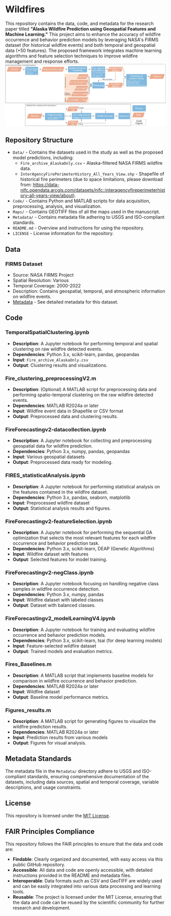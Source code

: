 # Wildfires
This repository contains the data, code, and metadata for the research paper titled **"Alaska Wildfire Prediction using Geospatial Features and Machine Learning."** This project aims to enhance the accuracy of wildfire occurrence and behavior prediction models by leveraging NASA's FIRMS dataset (for historical wildfire events) and both temporal and geospatial data (+50 features). The proposed framework integrates machine learning algorithms and feature selection techniques to improve wildfire management and response efforts.
![The proposed framework for Wildfire occurrence and behavior prediction in Alaska](Cenceptual_Diagram_Fires.jpg "The proposed framework for Wildfire occurrence and behavior prediction in Alaska")

## Repository Structure
- `Data/` - Contains the datasets used in the study as well as the proposed model predictions, including:
  - `Fire_archive_AlaskaOnly.csv` - Alaska-filtered NASA FIRMS wildfire data.
  - `InterAgencyFirePerimeterHistory_All_Years_View.shp` - Shapefile of historical fire perimeters (due to space limitations, please download from: https://data-nifc.opendata.arcgis.com/datasets/nifc::interagencyfireperimeterhistory-all-years-view/about).
- `Code/` - Contains Python and MATLAB scripts for data acquisition, preprocessing, analysis, and visualization.
- `Maps/` - Contains GEOTIFF files of all the maps used in the manuscript.
- `Metadata/` - Contains metadata file adhering to USGS and ISO-compliant standards.
- `README.md` - Overview and instructions for using the repository.
- `LICENSE` - License information for the repository.

## Data
### FIRMS Dataset
- Source: NASA FIRMS Project
- Spatial Resolution: Various
- Temporal Coverage: 2000-2022
- Description: Contains geospatial, temporal, and atmospheric information on wildfire events.
- [Metadata](Metadata/FIRMS_metadata.xml) - See detailed metadata for this dataset.

## Code
### TemporalSpatialClustering.ipynb
- **Description**: A Jupyter notebook for performing temporal and spatial clustering on raw wildfire detected events.
- **Dependencies**: Python 3.x, scikit-learn, pandas, geopandas
- **Input**: `Fire_archive_AlaskaOnly.csv`
- **Output**: Clustering results and visualizations.

### Fire_clustering_preprocessingV2.m
- **Description**: (Optional) A MATLAB script for preprocessing data and performing spatio-temporal clustering on the raw wildfire detected events.
- **Dependencies**: MATLAB R2024a or later
- **Input**: Wildfire event data in Shapefile or CSV format
- **Output**: Preprocessed data and clustering results.

### FireForecastingv2-datacollection.ipynb
- **Description**: A Jupyter notebook for collecting and preprocessing geospatial data for wildfire prediction.
- **Dependencies**: Python 3.x, numpy, pandas, geopandas
- **Input**: Various geospatial datasets
- **Output**: Preprocessed data ready for modeling.

### FIRES_statisticalAnalysis.ipynb
- **Description**: A Jupyter notebook for performing statistical analysis on the features contained in the wildfire dataset.
- **Dependencies**: Python 3.x, pandas, seaborn, matplotlib
- **Input**: Preprocessed wildfire dataset
- **Output**: Statistical analysis results and figures.

### FireForecastingv2-featureSelection.ipynb
- **Description**: A Jupyter notebook for performing the sequential GA optimization that selects the most relevant features for each wildfire occurrence and behavior prediction task.
- **Dependencies**: Python 3.x, scikit-learn, DEAP (Genetic Algorithms)
- **Input**: Wildfire dataset with features
- **Output**: Selected features for model training.

### FireForecastingv2-negClass.ipynb
- **Description**: A Jupyter notebook focusing on handling negative class samples in wildfire occurrence detection.
- **Dependencies**: Python 3.x, numpy, pandas
- **Input**: Wildfire dataset with labeled classes
- **Output**: Dataset with balanced classes.

### FireForecastingv2_modelLearningV4.ipynb
- **Description**: A Jupyter notebook for training and evaluating wildfire occurrence and behavior prediction models.
- **Dependencies**: Python 3.x, scikit-learn, tsai (for deep learning models)
- **Input**: Feature-selected wildfire dataset
- **Output**: Trained models and evaluation metrics.

### Fires_Baselines.m
- **Description**: A MATLAB script that implements baseline models for comparison in wildfire occurrence and behavior prediction.
- **Dependencies**: MATLAB R2024a or later
- **Input**: Wildfire dataset
- **Output**: Baseline model performance metrics.

### Figures_results.m
- **Description**: A MATLAB script for generating figures to visualize the wildfire prediction results.
- **Dependencies**: MATLAB R2024a or later
- **Input**: Prediction results from various models
- **Output**: Figures for visual analysis.


## Metadata Standards
The metadata file in the `Metadata/` directory adhere to USGS and ISO-compliant standards, ensuring comprehensive documentation of the datasets, including data sources, spatial and temporal coverage, variable descriptions, and usage constraints.

## License
This repository is licensed under the [MIT License](LICENSE).

## FAIR Principles Compliance
This repository follows the FAIR principles to ensure that the data and code are:
- **Findable**: Clearly organized and documented, with easy access via this public GitHub repository.
- **Accessible**: All data and code are openly accessible, with detailed instructions provided in the README and metadata files.
- **Interoperable**: Data formats such as CSV and GeoTIFF are widely used and can be easily integrated into various data processing and learning tools.
- **Reusable**: The project is licensed under the MIT License, ensuring that the data and code can be reused by the scientific community for further research and development.
